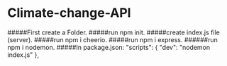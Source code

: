 # Climate-change-API

#####First create a Folder.
#####run npm init.
#####create index.js file (server).
#####run npm i cheerio.
#####run npm i express.
######run npm i nodemon.
#####In package.json:  "scripts": {
    "dev": "nodemon index.js"
  },
